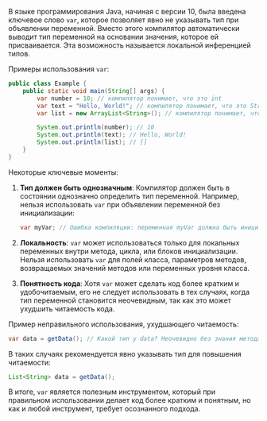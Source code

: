 В языке программирования Java, начиная с версии 10, была введена ключевое слово `var`, которое позволяет явно не указывать тип при объявлении переменной. Вместо этого компилятор автоматически выводит тип переменной на основании значения, которое ей присваивается. Эта возможность называется локальной инференцией типов.

Примеры использования `var`:

```java
public class Example {
    public static void main(String[] args) {
        var number = 10; // компилятор понимает, что это int
        var text = "Hello, World!"; // компилятор понимает, что это String
        var list = new ArrayList<String>(); // компилятор понимает, что это ArrayList<String>

        System.out.println(number); // 10
        System.out.println(text); // Hello, World!
        System.out.println(list); // []
    }
}
```

Некоторые ключевые моменты:

1. **Тип должен быть однозначным**: Компилятор должен быть в состоянии однозначно определить тип переменной. Например, нельзя использовать `var` при объявлении переменной без инициализации:
    ```java
    var myVar; // Ошибка компиляции: переменная myVar должна быть инициализирована
    ```

2. **Локальность**: `var` может использоваться только для локальных переменных внутри метода, цикла, или блоков инициализации. Нельзя использовать `var` для полей класса, параметров методов, возвращаемых значений методов или переменных уровня класса.

3. **Понятность кода**: Хотя `var` может сделать код более кратким и удобочитаемым, его не следует использовать в тех случаях, когда тип переменной становится неочевидным, так как это может ухудшить читаемость кода.

Пример неправильного использования, ухудшающего читаемость:
```java
var data = getData(); // Какой тип у data? Неочевидно без знания метода getData()
```

В таких случаях рекомендуется явно указывать тип для повышения читаемости:
```java
List<String> data = getData();
```

В итоге, `var` является полезным инструментом, который при правильном использовании делает код более кратким и понятным, но как и любой инструмент, требует осознанного подхода.